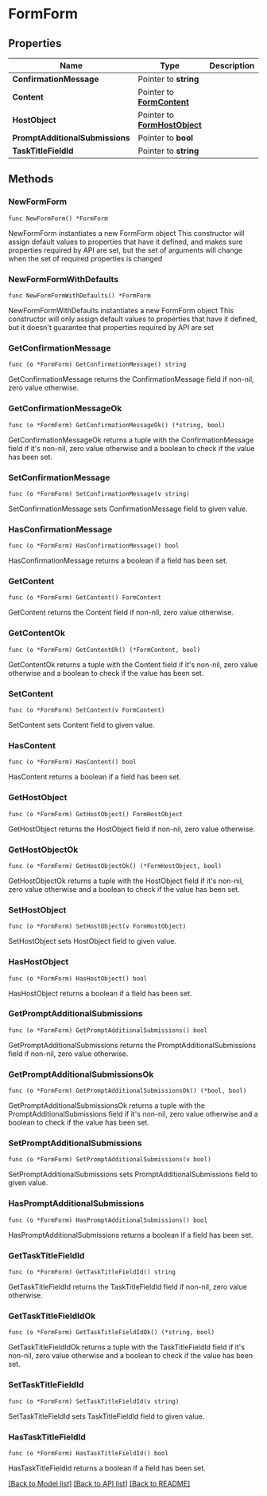# FormForm

## Properties

Name | Type | Description | Notes
------------ | ------------- | ------------- | -------------
**ConfirmationMessage** | Pointer to **string** |  | [optional] 
**Content** | Pointer to [**FormContent**](FormContent.md) |  | [optional] 
**HostObject** | Pointer to [**FormHostObject**](FormHostObject.md) |  | [optional] 
**PromptAdditionalSubmissions** | Pointer to **bool** |  | [optional] 
**TaskTitleFieldId** | Pointer to **string** |  | [optional] 

## Methods

### NewFormForm

`func NewFormForm() *FormForm`

NewFormForm instantiates a new FormForm object
This constructor will assign default values to properties that have it defined,
and makes sure properties required by API are set, but the set of arguments
will change when the set of required properties is changed

### NewFormFormWithDefaults

`func NewFormFormWithDefaults() *FormForm`

NewFormFormWithDefaults instantiates a new FormForm object
This constructor will only assign default values to properties that have it defined,
but it doesn't guarantee that properties required by API are set

### GetConfirmationMessage

`func (o *FormForm) GetConfirmationMessage() string`

GetConfirmationMessage returns the ConfirmationMessage field if non-nil, zero value otherwise.

### GetConfirmationMessageOk

`func (o *FormForm) GetConfirmationMessageOk() (*string, bool)`

GetConfirmationMessageOk returns a tuple with the ConfirmationMessage field if it's non-nil, zero value otherwise
and a boolean to check if the value has been set.

### SetConfirmationMessage

`func (o *FormForm) SetConfirmationMessage(v string)`

SetConfirmationMessage sets ConfirmationMessage field to given value.

### HasConfirmationMessage

`func (o *FormForm) HasConfirmationMessage() bool`

HasConfirmationMessage returns a boolean if a field has been set.

### GetContent

`func (o *FormForm) GetContent() FormContent`

GetContent returns the Content field if non-nil, zero value otherwise.

### GetContentOk

`func (o *FormForm) GetContentOk() (*FormContent, bool)`

GetContentOk returns a tuple with the Content field if it's non-nil, zero value otherwise
and a boolean to check if the value has been set.

### SetContent

`func (o *FormForm) SetContent(v FormContent)`

SetContent sets Content field to given value.

### HasContent

`func (o *FormForm) HasContent() bool`

HasContent returns a boolean if a field has been set.

### GetHostObject

`func (o *FormForm) GetHostObject() FormHostObject`

GetHostObject returns the HostObject field if non-nil, zero value otherwise.

### GetHostObjectOk

`func (o *FormForm) GetHostObjectOk() (*FormHostObject, bool)`

GetHostObjectOk returns a tuple with the HostObject field if it's non-nil, zero value otherwise
and a boolean to check if the value has been set.

### SetHostObject

`func (o *FormForm) SetHostObject(v FormHostObject)`

SetHostObject sets HostObject field to given value.

### HasHostObject

`func (o *FormForm) HasHostObject() bool`

HasHostObject returns a boolean if a field has been set.

### GetPromptAdditionalSubmissions

`func (o *FormForm) GetPromptAdditionalSubmissions() bool`

GetPromptAdditionalSubmissions returns the PromptAdditionalSubmissions field if non-nil, zero value otherwise.

### GetPromptAdditionalSubmissionsOk

`func (o *FormForm) GetPromptAdditionalSubmissionsOk() (*bool, bool)`

GetPromptAdditionalSubmissionsOk returns a tuple with the PromptAdditionalSubmissions field if it's non-nil, zero value otherwise
and a boolean to check if the value has been set.

### SetPromptAdditionalSubmissions

`func (o *FormForm) SetPromptAdditionalSubmissions(v bool)`

SetPromptAdditionalSubmissions sets PromptAdditionalSubmissions field to given value.

### HasPromptAdditionalSubmissions

`func (o *FormForm) HasPromptAdditionalSubmissions() bool`

HasPromptAdditionalSubmissions returns a boolean if a field has been set.

### GetTaskTitleFieldId

`func (o *FormForm) GetTaskTitleFieldId() string`

GetTaskTitleFieldId returns the TaskTitleFieldId field if non-nil, zero value otherwise.

### GetTaskTitleFieldIdOk

`func (o *FormForm) GetTaskTitleFieldIdOk() (*string, bool)`

GetTaskTitleFieldIdOk returns a tuple with the TaskTitleFieldId field if it's non-nil, zero value otherwise
and a boolean to check if the value has been set.

### SetTaskTitleFieldId

`func (o *FormForm) SetTaskTitleFieldId(v string)`

SetTaskTitleFieldId sets TaskTitleFieldId field to given value.

### HasTaskTitleFieldId

`func (o *FormForm) HasTaskTitleFieldId() bool`

HasTaskTitleFieldId returns a boolean if a field has been set.


[[Back to Model list]](../README.md#documentation-for-models) [[Back to API list]](../README.md#documentation-for-api-endpoints) [[Back to README]](../README.md)


